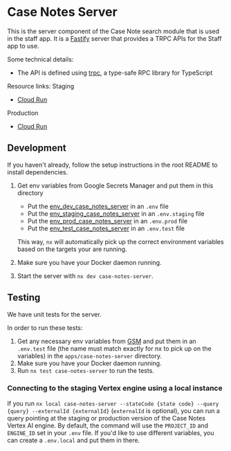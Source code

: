 # Case Notes Server

This is the server component of the Case Note search module that is used in the staff app. It is a [Fastify](https://fastify.dev/) server that provides a TRPC APIs for the Staff app to use.

Some technical details:

- The API is defined using [trpc](https://trpc.io/), a type-safe RPC library for TypeScript

Resource links:
Staging

- [Cloud Run](https://console.cloud.google.com/run/detail/us-central1/case-notes-server/metrics?project=recidiviz-dashboard-staging)

Production

- [Cloud Run](https://console.cloud.google.com/run/detail/us-central1/case-notes-server/metrics?project=recidiviz-dashboard-production)

## Development

If you haven't already, follow the setup instructions in the root README to install dependencies.

1. Get env variables from Google Secrets Manager and put them in this directory
   - Put the [env_dev_case_notes_server](https://console.cloud.google.com/security/secret-manager/secret/env_dev_case_notes_server/versions?project=recidiviz-dashboard-staging) in an `.env` file
   - Put the [env_staging_case_notes_server](https://console.cloud.google.com/security/secret-manager/secret/env_staging_case_notes_server/versions?project=recidiviz-dashboard-staging) in an `.env.staging` file
   - Put the [env_prod_case_notes_server](https://console.cloud.google.com/security/secret-manager/secret/env_prod_case_notes_server/versions?project=recidiviz-dashboard-staging) in an `.env.prod` file
   - Put the [env_test_case_notes_server](https://console.cloud.google.com/security/secret-manager/secret/env_test_case_notes_server/versions?project=recidiviz-dashboard-staging) in an `.env.test` file

   This way, `nx` will automatically pick up the correct environment variables based on the targets your are running.

2. Make sure you have your Docker daemon running.
3. Start the server with `nx dev case-notes-server`.

## Testing

We have unit tests for the server.

In order to run these tests:

1. Get any necessary env variables from [GSM](https://console.cloud.google.com/security/secret-manager/secret/env_test_case_notes_server/versions?project=recidiviz-dashboard-staging) and put them in an `.env.test` file (the name must match exactly for nx to pick up on the variables) in the `apps/case-notes-server` directory.
2. Make sure you have your Docker daemon running.
3. Run `nx test case-notes-server` to run the tests.

### Connecting to the staging Vertex engine using a local instance

If you run `nx local case-notes-server --stateCode {state code} --query {query} --externalId {externalId}` (`externalId` is optional), you can run a query pointing at the staging or production version of the Case Notes Vertex AI engine. By default, the command will use the `PROJECT_ID` and `ENGINE_ID` set in your `.env` file. If you'd like to use different variables, you can create a `.env.local` and put them in there.
